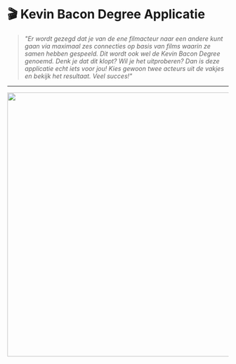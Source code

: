 # 🎬 Kevin Bacon Degree Applicatie

> _"Er wordt gezegd dat je van de ene filmacteur naar een andere kunt gaan via maximaal zes connecties op basis van films waarin ze samen hebben gespeeld. Dit wordt ook wel de Kevin Bacon Degree genoemd. Denk je dat dit klopt? Wil je het uitproberen? Dan is deze applicatie echt iets voor jou! Kies gewoon twee acteurs uit de vakjes en bekijk het resultaat. Veel succes!"_

---

<p align="center">
  <img src="assets/kevinapp.PNG"  width="600"/>
</p>
